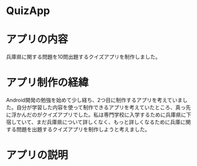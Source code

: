 # QuizApp
# アプリの内容
兵庫県に関する問題を10問出題するクイズアプリを制作しました。
# アプリ制作の経緯
Android開発の勉強を始めて少し経ち、2つ目に制作するアプリを考えていました。自分が学習した内容を使って制作できるアプリを考えていたところ、真っ先に浮かんだのがクイズアプリでした。私は専門学校に入学するために兵庫県に下宿していて、まだ兵庫県について詳しくなく、もっと詳しくなるために兵庫に関する問題を出題するクイズアプリを制作しようと考えました。
# アプリの説明
